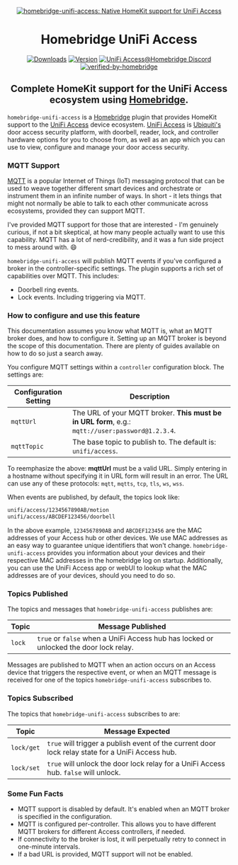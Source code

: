<SPAN ALIGN="CENTER" STYLE="text-align:center">
<DIV ALIGN="CENTER" STYLE="text-align:center">

[![homebridge-unifi-access: Native HomeKit support for UniFi Access](https://raw.githubusercontent.com/hjdhjd/homebridge-unifi-access/main/images/homebridge-unifi-access.svg)](https://github.com/hjdhjd/homebridge-unifi-access)

# Homebridge UniFi Access

[![Downloads](https://img.shields.io/npm/dt/homebridge-unifi-access?color=%230559C9&logo=icloud&logoColor=%23FFFFFF&style=for-the-badge)](https://www.npmjs.com/package/homebridge-unifi-access)
[![Version](https://img.shields.io/npm/v/homebridge-unifi-access?color=%230559C9&label=Latest%20Version&logo=ubiquiti&logoColor=%23FFFFFF&style=for-the-badge)](https://www.npmjs.com/package/homebridge-unifi-access)
[![UniFi Access@Homebridge Discord](https://img.shields.io/discord/432663330281226270?color=0559C9&label=Discord&logo=discord&logoColor=%23FFFFFF&style=for-the-badge)](https://discord.gg/QXqfHEW)
[![verified-by-homebridge](https://img.shields.io/badge/homebridge-verified-blueviolet?color=%23491F59&style=for-the-badge&logoColor=%23FFFFFF&logo=homebridge)](https://github.com/homebridge/homebridge/wiki/Verified-Plugins)

## Complete HomeKit support for the UniFi Access ecosystem using [Homebridge](https://homebridge.io).
</DIV>
</SPAN>

`homebridge-unifi-access` is a [Homebridge](https://homebridge.io) plugin that provides HomeKit support to the [UniFi Access](https://ui.com/door-access) device ecosystem. [UniFi Access](https://ui.com/door-access) is [Ubiquiti's](https://www.ui.com) door access security platform, with doorbell, reader, lock, and controller hardware options for you to choose from, as well as an app which you can use to view, configure and manage your door access security.

### MQTT Support

[MQTT](https://mqtt.org) is a popular Internet of Things (IoT) messaging protocol that can be used to weave together different smart devices and orchestrate or instrument them in an infinite number of ways. In short - it lets things that might not normally be able to talk to each other communicate across ecosystems, provided they can support MQTT.

I've provided MQTT support for those that are interested - I'm genuinely curious, if not a bit skeptical, at how many people actually want to use this capability. MQTT has a lot of nerd-credibility, and it was a fun side project to mess around with. :smile:

`homebridge-unifi-access` will publish MQTT events if you've configured a broker in the controller-specific settings. The plugin supports a rich set of capabilities over MQTT. This includes:

  * Doorbell ring events.
  * Lock events. Including triggering via MQTT.

### How to configure and use this feature

This documentation assumes you know what MQTT is, what an MQTT broker does, and how to configure it. Setting up an MQTT broker is beyond the scope of this documentation. There are plenty of guides available on how to do so just a search away.

You configure MQTT settings within a `controller` configuration block. The settings are:

| Configuration Setting | Description
|-----------------------|----------------------------------
| `mqttUrl`             | The URL of your MQTT broker. **This must be in URL form**, e.g.: `mqtt://user:password@1.2.3.4`.
| `mqttTopic`           | The base topic to publish to. The default is: `unifi/access`.

To reemphasize the above: **mqttUrl** must be a valid URL. Simply entering in a hostname without specifying it in URL form will result in an error. The URL can use any of these protocols: `mqtt`, `mqtts`, `tcp`, `tls`, `ws`, `wss`.

When events are published, by default, the topics look like:

```sh
unifi/access/1234567890AB/motion
unifi/access/ABCDEF123456/doorbell
```

In the above example, `1234567890AB` and `ABCDEF123456` are the MAC addresses of your Access hub or other devices. We use MAC addresses as an easy way to guarantee unique identifiers that won't change. `homebridge-unifi-access` provides you information about your devices and their respective MAC addresses in the homebridge log on startup. Additionally, you can use the UniFi Access app or webUI to lookup what the MAC addresses are of your devices, should you need to do so.

### <A NAME="publish"></A>Topics Published
The topics and messages that `homebridge-unifi-access` publishes are:

| Topic                 | Message Published
|-----------------------|----------------------------------
| `lock`                | `true` or `false` when a UniFi Access hub has locked or unlocked the door lock relay.

Messages are published to MQTT when an action occurs on an Access device that triggers the respective event, or when an MQTT message is received for one of the topics `homebridge-unifi-access` subscribes to.

### <A NAME="subscribe"></A>Topics Subscribed
The topics that `homebridge-unifi-access` subscribes to are:

| Topic                   | Message Expected
|-------------------------|----------------------------------
| `lock/get`              | `true` will trigger a publish event of the current door lock relay state for a UniFi Access hub.
| `lock/set`              | `true` will unlock the door lock relay for a UniFi Access hub. `false` will unlock.

### Some Fun Facts
  * MQTT support is disabled by default. It's enabled when an MQTT broker is specified in the configuration.
  * MQTT is configured per-controller. This allows you to have different MQTT brokers for different Access controllers, if needed.
  * If connectivity to the broker is lost, it will perpetually retry to connect in one-minute intervals.
  * If a bad URL is provided, MQTT support will not be enabled.
